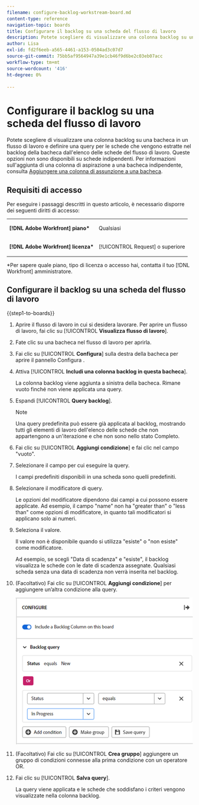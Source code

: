 ```yaml
---
filename: configure-backlog-workstream-board.md
content-type: reference
navigation-topic: boards
title: Configurare il backlog su una scheda del flusso di lavoro
description: Potete scegliere di visualizzare una colonna backlog su una bacheca in un flusso di lavoro e definire una query per le schede che vengono estratte nel backlog della bacheca dall'elenco delle schede del flusso di lavoro.
author: Lisa
exl-id: fd2f6eeb-a565-4461-a153-0504ad3c07d7
source-git-commit: 75bb5af9564947a39e1cb46f9d6be2c03eb07acc
workflow-type: tm+mt
source-wordcount: '416'
ht-degree: 0%

---
```


# Configurare il backlog su una scheda del flusso di lavoro

Potete scegliere di visualizzare una colonna backlog su una bacheca in un flusso di lavoro e definire una query per le schede che vengono estratte nel backlog della bacheca dall&#39;elenco delle schede del flusso di lavoro. Queste opzioni non sono disponibili su schede indipendenti. Per informazioni sull&#39;aggiunta di una colonna di aspirazione a una bacheca indipendente, consulta [Aggiungere una colonna di assunzione a una bacheca](/help/quicksilver/agile/use-boards-agile-planning-tools/add-intake-column-to-board.md).

## Requisiti di accesso

Per eseguire i passaggi descritti in questo articolo, è necessario disporre dei seguenti diritti di accesso:

<table style="table-layout:auto"> 
 <col> 
 </col> 
 <col> 
 </col> 
 <tbody> 
  <tr> 
   <td role="rowheader"><strong>[!DNL Adobe Workfront] piano*</strong></td> 
   <td> <p>Qualsiasi</p> </td> 
  </tr> 
  <tr> 
   <td role="rowheader"><strong>[!DNL Adobe Workfront] licenza*</strong></td> 
   <td> <p>[!UICONTROL Request] o superiore</p> </td> 
  </tr> 
 </tbody> 
</table>

&#42;Per sapere quale piano, tipo di licenza o accesso hai, contatta il tuo [!DNL Workfront] amministratore.

## Configurare il backlog su una scheda del flusso di lavoro

{{step1-to-boards}}

1. Aprire il flusso di lavoro in cui si desidera lavorare. Per aprire un flusso di lavoro, fai clic su [!UICONTROL **Visualizza flusso di lavoro**].
1. Fate clic su una bacheca nel flusso di lavoro per aprirla.
1. Fai clic su [!UICONTROL **Configura**] sulla destra della bacheca per aprire il pannello Configura .
1. Attiva [!UICONTROL **Includi una colonna backlog in questa bacheca**].

   La colonna backlog viene aggiunta a sinistra della bacheca. Rimane vuoto finché non viene applicata una query.

1. Espandi [!UICONTROL **Query backlog**].

   >[!NOTE]
   >
   >Una query predefinita può essere già applicata al backlog, mostrando tutti gli elementi di lavoro dell&#39;elenco delle schede che non appartengono a un&#39;iterazione e che non sono nello stato Completo.

1. Fai clic su [!UICONTROL **Aggiungi condizione**] e fai clic nel campo &quot;vuoto&quot;.
1. Selezionare il campo per cui eseguire la query.

   I campi predefiniti disponibili in una scheda sono quelli predefiniti.

1. Selezionare il modificatore di query.

   Le opzioni del modificatore dipendono dai campi a cui possono essere applicate. Ad esempio, il campo &quot;name&quot; non ha &quot;greater than&quot; o &quot;less than&quot; come opzioni di modificatore, in quanto tali modificatori si applicano solo ai numeri.

1. Seleziona il valore.

   Il valore non è disponibile quando si utilizza &quot;esiste&quot; o &quot;non esiste&quot; come modificatore.

   Ad esempio, se scegli &quot;Data di scadenza&quot; e &quot;esiste&quot;, il backlog visualizza le schede con le date di scadenza assegnate. Qualsiasi scheda senza una data di scadenza non verrà inserita nel backlog.

1. (Facoltativo) Fai clic su [!UICONTROL **Aggiungi condizione**] per aggiungere un’altra condizione alla query.

   ![Query arretrati](assets/backlog-query-wrkstrm-board.png)

1. (Facoltativo) Fai clic su [!UICONTROL **Crea gruppo**] aggiungere un gruppo di condizioni connesse alla prima condizione con un operatore OR.
1. Fai clic su [!UICONTROL **Salva query**].

   La query viene applicata e le schede che soddisfano i criteri vengono visualizzate nella colonna backlog.
